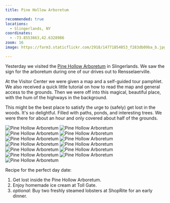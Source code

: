 ```yaml
---
title: Pine Hollow Arboretum

recommended: true
locations:
  - Slingerlands, NY
coordinates:
  - -73.8553663,42.6328986
zoom: 16
image: https://farm3.staticflickr.com/2918/14771854853_f283db09ba_b.jpg

---
```


Yesterday we visited the [Pine Hollow Arboretum](http://www.pinehollowarboretum.org/) in Slingerlands. We saw the sign for the arboretum during one of our drives out to Rensselaerville.

At the Visitor Center we were given a map and a self-guided tour pamphlet. We also received a quick little tutorial on how to read the map and general access to the grounds. Then we were off into this magical, beautiful place, with the hum of the highways in the background.

This might be the best place to satisfy the urge to (safely) get lost in the woods. It's so delightful. Filled with paths, ponds, and interesting trees. We were there for about an hour and only covered about half of the grounds.

<div class="photos">

<img src="https://farm3.staticflickr.com/2908/14771840973_b6234f53ab_b.jpg" alt="Pine Hollow Arboretum">

<img src="https://farm3.staticflickr.com/2930/14728975376_2d8ea7743e_b.jpg" class="img-half" alt="Pine Hollow Arboretum">
<img src="https://farm4.staticflickr.com/3889/14751984385_1580a03753_b.jpg" class="img-half" alt="Pine Hollow Arboretum">

<img src="https://farm4.staticflickr.com/3849/14565539437_ef8cc392b9_b.jpg" alt="Pine Hollow Arboretum">

<img src="https://farm4.staticflickr.com/3864/14748817051_576bf55755_b.jpg" class="img-half" alt="Pine Hollow Arboretum">
<img src="https://farm3.staticflickr.com/2914/14565332749_ced0d73271_b.jpg" class="img-half" alt="Pine Hollow Arboretum">

<img src="https://farm4.staticflickr.com/3847/14565294670_47fdb3b30e_b.jpg" alt="Pine Hollow Arboretum">

<img src="https://farm3.staticflickr.com/2925/14751988345_e16cbc0867_b.jpg" class="img-tall" alt="Pine Hollow Arboretum">
<img src="https://farm3.staticflickr.com/2917/14728987886_793463c0eb_b.jpg" class="img-wide" alt="Pine Hollow Arboretum">

<img src="https://farm4.staticflickr.com/3910/14565296070_f9e9247575_b.jpg" alt="Pine Hollow Arboretum">

<img src="https://farm4.staticflickr.com/3876/14728991806_cf64f4374f_b.jpg" class="img-half" alt="Pine Hollow Arboretum">
<img src="https://farm6.staticflickr.com/5593/14751679842_d6caa643a6_b.jpg" class="img-half" alt="Pine Hollow Arboretum">

<img src="https://farm3.staticflickr.com/2918/14771854853_f283db09ba_b.jpg" alt="Pine Hollow Arboretum">
</div>

Recipe for the perfect day date:

1.  Get lost inside the Pine Hollow Arboretum.
2.  Enjoy homemade ice cream at Toll Gate.
3.  _optional:_ Buy two freshly steamed lobsters at ShopRite for an early dinner.

